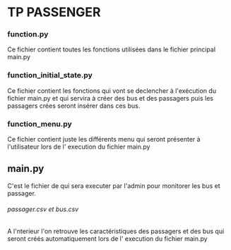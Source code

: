 # TP PASSENGER #

### function.py
Ce fichier contient toutes les fonctions utilisées dans le fichier principal main.py

### function_initial_state.py
Ce fichier contient les fonctions qui vont se declencher à l'exécution du fichier main.py et qui servira à créer des bus et des passagers puis les passagers crées seront insérer dans ces bus.

### function_menu.py 
Ce fichier contient juste les différents menu qui seront présenter à l'utilisateur lors de l' execution du fichier main.py

## main.py
C'est le fichier de qui sera executer par l'admin pour monitorer les bus et passager.

###### passager.csv et  bus.csv
A l'nterieur l'on retrouve les caractéristiques des passagers et des bus qui seront créés automatiquement lors de l' execution du fichier main.py



